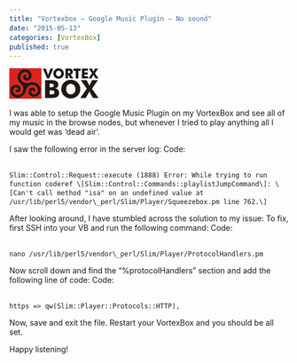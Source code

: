 ```yaml
---
title: "Vortexbox – Google Music Plugin – No sound"
date: "2015-05-13"
categories: [VortexBox]
published: true
---
```


![](../images/VB.png)

I was able to setup the Google Music Plugin on my VortexBox and see all of my music in the browse nodes, but whenever I tried to play anything all I would get was ‘dead air’.

I saw the following error in the server log: Code:

```

Slim::Control::Request::execute (1888) Error: While trying to run function coderef \[Slim::Control::Commands::playlistJumpCommand\]: \[Can't call method "isa" on an undefined value at /usr/lib/perl5/vendor\_perl/Slim/Player/Squeezebox.pm line 762.\]

```

After looking around, I have stumbled across the solution to my issue: To fix, first SSH into your VB and run the following command: Code:

```

nano /usr/lib/perl5/vendor\_perl/Slim/Player/ProtocolHandlers.pm

```

Now scroll down and find the “%protocolHandlers” section and add the following line of code: Code:

```

https => qw(Slim::Player::Protocols::HTTP),

```

Now, save and exit the file. Restart your VortexBox and you should be all set.

Happy listening!
